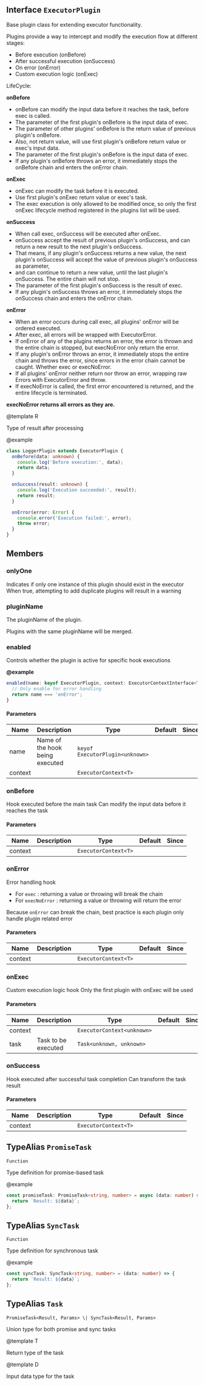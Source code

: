 ## Interface `ExecutorPlugin`
Base plugin class for extending executor functionality.

Plugins provide a way to intercept and modify the execution flow at different stages:
- Before execution (onBefore)
- After successful execution (onSuccess)
- On error (onError)
- Custom execution logic (onExec)

LifeCycle:

**onBefore**
  - onBefore can modify the input data before it reaches the task, before exec is called.
  - The parameter of the first plugin's onBefore is the input data of exec.
  - The parameter of other plugins' onBefore is the return value of previous plugin's onBefore.
  - Also, not return value, will use first plugin's onBefore return value or exec's input data.
  - The parameter of the first plugin's onBefore is the input data of exec.
  - If any plugin's onBefore throws an error, it immediately stops the onBefore chain and enters the onError chain.

**onExec**
  - onExec can modify the task before it is executed.
  - Use first plugin's onExec return value or exec's task.
  - The exec execution is only allowed to be modified once, so only the first onExec lifecycle method registered in the plugins list will be used.

**onSuccess**
  - When call exec, onSuccess will be executed after onExec.
  - onSuccess accept the result of previous plugin's onSuccess, and can return a new result to the next plugin's onSuccess.
  - That means, if any plugin's onSuccess returns a new value, the next plugin's onSuccess will accept the value of previous plugin's onSuccess as parameter,
  - and can continue to return a new value, until the last plugin's onSuccess. The entire chain will not stop.
  - The parameter of the first plugin's onSuccess is the result of exec.
  - If any plugin's onSuccess throws an error, it immediately stops the onSuccess chain and enters the onError chain.

**onError**
  - When an error occurs during call exec, all plugins' onError will be ordered executed.
  - After exec, all errors will be wrapped with ExecutorError.
  - If onError of any of the plugins returns an error, the error is thrown and the entire chain is stopped, but execNoError only return the error.
  - If any plugin's onError throws an error, it immediately stops the entire chain and throws the error, since errors in the error chain cannot be caught. Whether exec or execNoError.
  - If all plugins' onError neither return nor throw an error, wrapping raw Errors with ExecutorError and throw.
  - If execNoError is called, the first error encountered is returned, and the entire lifecycle is terminated.


**execNoError returns all errors as they are.**

@template R

Type of result after processing

@example 

```typescript
class LoggerPlugin extends ExecutorPlugin {
  onBefore(data: unknown) {
    console.log('Before execution:', data);
    return data;
  }

  onSuccess(result: unknown) {
    console.log('Execution succeeded:', result);
    return result;
  }

  onError(error: Error) {
    console.error('Execution failed:', error);
    throw error;
  }
}
```


## Members

### onlyOne
Indicates if only one instance of this plugin should exist in the executor
When true, attempting to add duplicate plugins will result in a warning




### pluginName
The pluginName of the plugin.

Plugins with the same pluginName will be merged.




### enabled
Controls whether the plugin is active for specific hook executions

**@example** 

```typescript
enabled(name: keyof ExecutorPlugin, context: ExecutorContextInterface<T>) {
  // Only enable for error handling
  return name === 'onError';
}
```


#### Parameters
| Name | Description | Type | Default | Since |
|------|------|---------|-------|------------|
|  name  | Name of the hook being executed | `keyof ExecutorPlugin<unknown>` |  |  |
|  context  |  | `ExecutorContext<T>` |  |  |


### onBefore
Hook executed before the main task
Can modify the input data before it reaches the task


#### Parameters
| Name | Description | Type | Default | Since |
|------|------|---------|-------|------------|
|  context  |  | `ExecutorContext<T>` |  |  |


### onError
Error handling hook
- For 
`exec`
: returning a value or throwing will break the chain
- For 
`execNoError`
: returning a value or throwing will return the error

Because 
`onError`
 can break the chain, best practice is each plugin only handle plugin related error


#### Parameters
| Name | Description | Type | Default | Since |
|------|------|---------|-------|------------|
|  context  |  | `ExecutorContext<T>` |  |  |


### onExec
Custom execution logic hook
Only the first plugin with onExec will be used


#### Parameters
| Name | Description | Type | Default | Since |
|------|------|---------|-------|------------|
|  context  |  | `ExecutorContext<unknown>` |  |  |
|  task  | Task to be executed | `Task<unknown, unknown>` |  |  |


### onSuccess
Hook executed after successful task completion
Can transform the task result


#### Parameters
| Name | Description | Type | Default | Since |
|------|------|---------|-------|------------|
|  context  |  | `ExecutorContext<T>` |  |  |


## TypeAlias `PromiseTask`

`Function`

Type definition for promise-based task

@example 

```typescript
const promiseTask: PromiseTask<string, number> = async (data: number) => {
  return `Result: ${data}`;
};
```



## TypeAlias `SyncTask`

`Function`

Type definition for synchronous task

@example 

```typescript
const syncTask: SyncTask<string, number> = (data: number) => {
  return `Result: ${data}`;
};
```



## TypeAlias `Task`

`PromiseTask<Result, Params> \| SyncTask<Result, Params>`

Union type for both promise and sync tasks

@template T

Return type of the task

@template D

Input data type for the task


